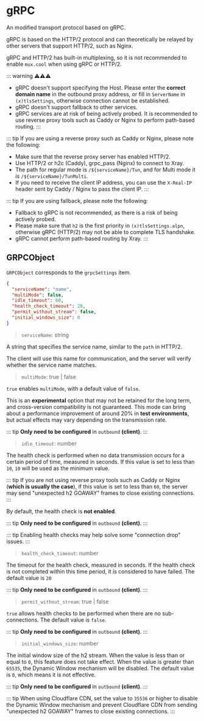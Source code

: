 # gRPC

An modified transport protocol based on gRPC. 

gRPC is based on the HTTP/2 protocol and can theoretically be relayed by other servers that support HTTP/2, such as Nginx.

gRPC and HTTP/2 has built-in multiplexing, so it is not recommended to enable `mux.cool` when using gRPC or HTTP/2.

::: warning ⚠⚠⚠

- gRPC doesn't support specifying the Host. Please enter the **correct domain name** in the outbound proxy address, or fill in `ServerName` in `(x)tlsSettings`, otherwise connection cannot be established.
- gRPC doesn't support fallback to other services.
- gRPC services are at risk of being actively probed. It is recommended to use reverse proxy tools such as Caddy or Nginx to perform path-based routing.
  :::

::: tip
If you are using a reverse proxy such as Caddy or Nginx, please note the following:

- Make sure that the reverse proxy server has enabled HTTP/2.
- Use HTTP/2 or h2c (Caddy), grpc_pass (Nginx) to connect to Xray.
- The path for regular mode is `/${serviceName}/Tun`, and for Multi mode it is `/${serviceName}/TunMulti`.
- If you need to receive the client IP address, you can use the `X-Real-IP` header sent by Caddy / Nginx to pass the client IP.
  :::

::: tip
If you are using fallback, please note the following:

- Fallback to gRPC is not recommended, as there is a risk of being actively probed.
- Please make sure that `h2` is the first priority in `(x)tlsSettings.alpn`, otherwise gRPC (HTTP/2) may not be able to complete TLS handshake.
- gRPC cannot perform path-based routing by Xray.
  :::

## GRPCObject

`GRPCObject` corresponds to the `grpcSettings` item.

```json
{
  "serviceName": "name",
  "multiMode": false,
  "idle_timeout": 60,
  "health_check_timeout": 20,
  "permit_without_stream": false,
  "initial_windows_size": 0
}
```

> `serviceName`: string

A string that specifies the service name, similar to the `path` in HTTP/2.

The client will use this name for communication, and the server will verify whether the service name matches.

> `multiMode`: true | false <Badge text="BETA" type="warning"/>

`true` enables `multiMode`, with a default value of `false`.

This is an **experimental** option that may not be retained for the long term, and cross-version compatibility is not guaranteed. This mode can bring about a performance improvement of around 20% in **test environments**, but actual effects may vary depending on the transmission rate.

::: tip
**Only need to be configured** in `outbound` **(client)**.
:::

> `idle_timeout`: number

The health check is performed when no data transmission occurs for a certain period of time, measured in seconds. If this value is set to less than `10`, `10` will be used as the minimum value.

::: tip
If you are not using reverse proxy tools such as Caddy or Nginx (**which is usually the case**), if this value is set to less than `60`, the server may send "unexpected h2 GOAWAY" frames to close existing connections.
:::

By default, the health check is **not enabled**.

::: tip
**Only need to be configured** in `outbound` **(client)**.
:::

::: tip
Enabling health checks may help solve some "connection drop" issues.
:::

> `health_check_timeout`: number

The timeout for the health check, measured in seconds. If the health check is not completed within this time period, it is considered to have failed. 
The default value is `20`

::: tip
**Only need to be configured** in `outbound` **(client)**.
:::

> `permit_without_stream`: true | false

`true` allows health checks to be performed when there are no sub-connections. The default value is `false`.

::: tip
**Only need to be configured** in `outbound` **(client)**.
:::

> `initial_windows_size`: number

The initial window size of the h2 stream. When the value is less than or equal to `0`, this feature does not take effect. When the value is greater than `65535`, the Dynamic Window mechanism will be disabled. The default value is `0`, which means it is not effective.

::: tip
**Only need to be configured** in `outbound` **(client)**.
:::

::: tip
When using Cloudflare CDN, set the value to `35536` or higher to disable the Dynamic Window mechanism and prevent Cloudflare CDN from sending "unexpected h2 GOAWAY" frames to close existing connections.
:::
